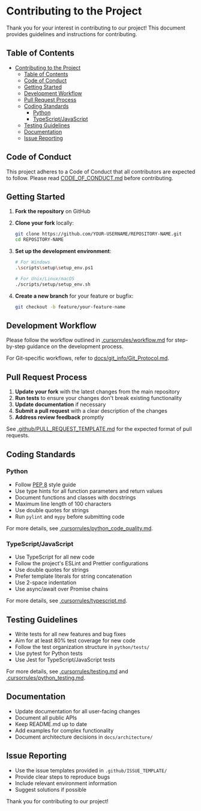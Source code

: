 # Contributing to the Project

Thank you for your interest in contributing to our project! This document provides guidelines and instructions for contributing.

## Table of Contents

- [Contributing to the Project](#contributing-to-the-project)
  - [Table of Contents](#table-of-contents)
  - [Code of Conduct](#code-of-conduct)
  - [Getting Started](#getting-started)
  - [Development Workflow](#development-workflow)
  - [Pull Request Process](#pull-request-process)
  - [Coding Standards](#coding-standards)
    - [Python](#python)
    - [TypeScript/JavaScript](#typescriptjavascript)
  - [Testing Guidelines](#testing-guidelines)
  - [Documentation](#documentation)
  - [Issue Reporting](#issue-reporting)

## Code of Conduct

This project adheres to a Code of Conduct that all contributors are expected to follow. Please read [CODE_OF_CONDUCT.md](CODE_OF_CONDUCT.md) before contributing.

## Getting Started

1. **Fork the repository** on GitHub
2. **Clone your fork** locally:
   ```bash
   git clone https://github.com/YOUR-USERNAME/REPOSITORY-NAME.git
   cd REPOSITORY-NAME
   ```
3. **Set up the development environment**:

   ```bash
   # For Windows
   .\scripts\setup\setup_env.ps1

   # For Unix/Linux/macOS
   ./scripts/setup/setup_env.sh
   ```

4. **Create a new branch** for your feature or bugfix:
   ```bash
   git checkout -b feature/your-feature-name
   ```

## Development Workflow

Please follow the workflow outlined in [.cursorrules/workflow.md](../.cursorrules/workflow.md) for step-by-step guidance on the development process.

For Git-specific workflows, refer to [docs/git_info/Git_Protocol.md](docs/git_info/Git_Protocol.md).

## Pull Request Process

1. **Update your fork** with the latest changes from the main repository
2. **Run tests** to ensure your changes don't break existing functionality
3. **Update documentation** if necessary
4. **Submit a pull request** with a clear description of the changes
5. **Address review feedback** promptly

See [.github/PULL_REQUEST_TEMPLATE.md](.github/PULL_REQUEST_TEMPLATE.md) for the expected format of pull requests.

## Coding Standards

### Python

- Follow [PEP 8](https://www.python.org/dev/peps/pep-0008/) style guide
- Use type hints for all function parameters and return values
- Document functions and classes with docstrings
- Maximum line length of 100 characters
- Use double quotes for strings
- Run `pylint` and `mypy` before submitting code

For more details, see [.cursorrules/python_code_quality.md](.cursorrules/python_code_quality.md).

### TypeScript/JavaScript

- Use TypeScript for all new code
- Follow the project's ESLint and Prettier configurations
- Use double quotes for strings
- Prefer template literals for string concatenation
- Use 2-space indentation
- Use async/await over Promise chains

For more details, see [.cursorrules/typescript.md](.cursorrules/typescript.md).

## Testing Guidelines

- Write tests for all new features and bug fixes
- Aim for at least 80% test coverage for new code
- Follow the test organization structure in `python/tests/`
- Use pytest for Python tests
- Use Jest for TypeScript/JavaScript tests

For more details, see [.cursorrules/testing.md](.cursorrules/testing.md) and [.cursorrules/python_testing.md](.cursorrules/python_testing.md).

## Documentation

- Update documentation for all user-facing changes
- Document all public APIs
- Keep README.md up to date
- Add examples for complex functionality
- Document architecture decisions in `docs/architecture/`

## Issue Reporting

- Use the issue templates provided in `.github/ISSUE_TEMPLATE/`
- Provide clear steps to reproduce bugs
- Include relevant environment information
- Suggest solutions if possible

Thank you for contributing to our project!

